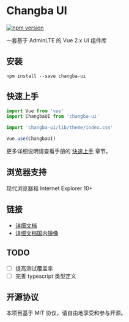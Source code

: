 # Changba UI

[![npm version](https://badgen.net/npm/v/changba-ui)](https://www.npmjs.com/package/changba-ui)

一套基于 AdminLTE 的 Vue 2.x UI 组件库

## 安装

```shell
npm install --save changba-ui
```

## 快速上手

``` javascript
import Vue from 'vue'
import ChangbaUI from 'changba-ui'

import 'changba-ui/lib/theme/index.css'

Vue.use(ChangbaUI)
```

更多详细说明请查看手册的 [快速上手](https://changbafe.github.io/changba-ui/guide/quick-start/index.html) 章节。

## 浏览器支持

现代浏览器和 Internet Explorer 10+

## 链接

- [详细文档](https://changbafe.github.io/changba-ui/index.html)
- [详细文档国内镜像](https://changbafe.gitee.io/changba-ui/index.html)

## TODO

- [ ] 提高测试覆盖率
- [ ] 完善 typescript 类型定义

## 开源协议

本项目基于 MIT 协议，请自由地享受和参与开源。

